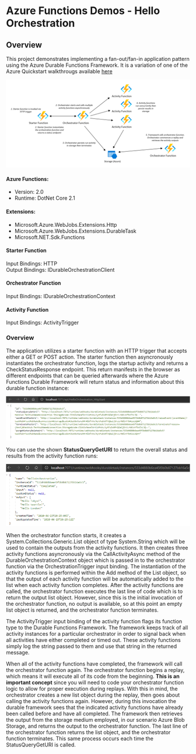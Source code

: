 # Azure Functions Demos - Hello Orchestration

## Overview

This project demonstrates implementing a fan-out/fan-in application pattern using the Azure Durable Functions Framework. It is a variation of one of the Azure Quickstart walkthrougs available [here](https://docs.microsoft.com/en-us/azure/azure-functions/durable/durable-functions-create-first-csharp?pivots=code-editor-vscode)

<properties
    pageTitle="Azure Functions Hello Orchestration"
    description="Demo of Azure Durable Functions framework"
    services="azure-functions,durable-functions,c-sharp"
    documentationCenter="Azure"
/>

<tags
    ms.service="azure-functions"
    ms.devlang="C#"/>

![Azure Functions Orchestration Sample](../images/HelloOrch1.png)

#### Azure Functions:
- Version: 2.0
- Runtime: DotNet Core 2.1

#### Extensions:
- Microsoft.Azure.WebJobs.Extensions.Http
- Microsoft.Azure.WebJobs.Extensions.DurableTask
- Microsoft.NET.Sdk.Functions

#### Starter Function
Input Bindings: HTTP <br />
Output Bindings: IDurableOrchestrationClient

#### Orchestrator Function
Input Bindings: IDurableOrchestrationContext

#### Activity Function
Input Bindings: ActivityTrigger

### Overview

The application utilizes a starter function with an HTTP trigger that accepts either a GET or POST action. The starter function then asyncronously instantiates the orchestrator function, logs the startup activity and returns a CheckStatusResponse endpoint. This return manifests in the browser as different endpoints that can be queried afterwards where the Azure Functions Durable Framework will return status and information about this durable function instance:

![Durable Framework Status Endpoint](../images/HelloOrch2.png)

You can use the shown **StatusQueryGetURI** to return the overall status and results from the activity function runs:

![Durable Framework Status Results](../images/HelloOrch3.png)

When the orchestrator function starts, it creates a System.Collections.Generic.List object of type System.String which will be used to contain the outputs from the activity functions. It then creates three activity functions asyncronously via the CallActivityAsync method of the DurableOrchestrationContext object which is passed in to the orchestrator function via the OrchestrationTrigger input binding. The instantiation of the activity functions is performed within the Add method of the List object, so that the output of each activity function will be automatically added to the list when each activity function completes. After the activity functions are called, the orchestrator function executes the last line of code which is to return the output list object. However, since this is the initial invocation of the orchestrator function, no output is available, so at this point an empty list object is returned, and the orchestrator function terminates. 

The ActivityTrigger input binding of the activity function flags its function type to the Durable Functions Framework. The framework keeps track of all activity instances for a particular orchestrator in order to signal back when all activities have either completed or timed out. These activity functions simply log the string passed to them and use that string in the returned message. 

When all of the activity functions have completed, the framework will call the orchestrator function again. The orchestrator function begins a replay, which means it will execute all of its code from the beginning. **This is an important concept** since you will need to code your orchestrator function logic to allow for proper execution during replays. With this in mind, the orchestrator creates a new list object during the replay, then goes about calling the activity functions again. However, during this invocation the durable framework sees that the indicated activity functions have already been called before and have all completed. The framework then retrieves the output from the storage medium employed, in our scenario Azure Blob Storage, and returns the output to the orchestrator function. The last line of the orchestrator function returns the list object, and the orchestrator function terminates. This same process occurs each time the StatusQueryGetURI is called.

